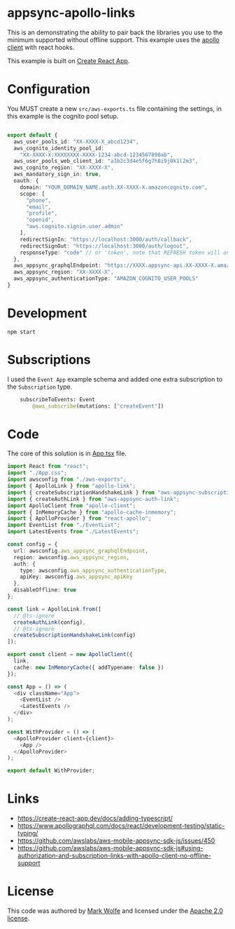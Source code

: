 # appsync-apollo-links

This is an demonstrating the ability to pair back the libraries you use to the minimum supported without offline support. This example uses the [apollo client](https://www.apollographql.com/) with react hooks.

This example is built on [Create React App](https://create-react-app.dev).

# Configuration

You MUST create a new `src/aws-exports.ts` file containing the settings, in this example is the cognito pool setup.

```ts

export default {
  aws_user_pools_id: "XX-XXXX-X_abcd1234",
  aws_cognito_identity_pool_id:
    "XX-XXXX-X:XXXXXXXX-XXXX-1234-abcd-1234567890ab",
  aws_user_pools_web_client_id: "a1b2c3d4e5f6g7h8i9j0k1l2m3",
  aws_cognito_region: "XX-XXXX-X",
  aws_mandatory_sign_in: true,
  oauth: {
    domain: "YOUR_DOMAIN_NAME.auth.XX-XXXX-X.amazoncognito.com",
    scope: [
      "phone",
      "email",
      "profile",
      "openid",
      "aws.cognito.signin.user.admin"
    ],
    redirectSignIn: "https://localhost:3000/auth/callback",
    redirectSignOut: "https://localhost:3000/auth/logout",
    responseType: "code" // or 'token', note that REFRESH token will only be generated when the responseType is code
  },
  aws_appsync_graphqlEndpoint: "https://XXXX.appsync-api.XX-XXXX-X.amazonaws.com/graphql",
  aws_appsync_region: "XX-XXXX-X",
  aws_appsync_authenticationType: "AMAZON_COGNITO_USER_POOLS"
}
```

# Development

```
npm start
```

# Subscriptions

I used the `Event App` example schema and added one extra subscription to the `Subscription` type.

```graphql
	subscribeToEvents: Event
		@aws_subscribe(mutations: ["createEvent"])
```

# Code

The core of this solution is in [App.tsx](src/App.tsx) file.

```ts
import React from "react";
import "./App.css";
import awsconfig from "./aws-exports";
import { ApolloLink } from "apollo-link";
import { createSubscriptionHandshakeLink } from "aws-appsync-subscription-link";
import { createAuthLink } from "aws-appsync-auth-link";
import ApolloClient from "apollo-client";
import { InMemoryCache } from "apollo-cache-inmemory";
import { ApolloProvider } from "react-apollo";
import EventList from "./EventList";
import LatestEvents from "./LatestEvents";

const config = {
  url: awsconfig.aws_appsync_graphqlEndpoint,
  region: awsconfig.aws_appsync_region,
  auth: {
    type: awsconfig.aws_appsync_authenticationType,
    apiKey: awsconfig.aws_appsync_apiKey
  },
  disableOffline: true
};

const link = ApolloLink.from([
  // @ts-ignore
  createAuthLink(config),
  // @ts-ignore
  createSubscriptionHandshakeLink(config)
]);

export const client = new ApolloClient({
  link,
  cache: new InMemoryCache({ addTypename: false })
});

const App = () => (
  <div className="App">
    <EventList />
    <LatestEvents />
  </div>
);

const WithProvider = () => (
  <ApolloProvider client={client}>
    <App />
  </ApolloProvider>
);

export default WithProvider;
```

# Links 

* https://create-react-app.dev/docs/adding-typescript/
* https://www.apollographql.com/docs/react/development-testing/static-typing/
* https://github.com/awslabs/aws-mobile-appsync-sdk-js/issues/450
* https://github.com/awslabs/aws-mobile-appsync-sdk-js#using-authorization-and-subscription-links-with-apollo-client-no-offline-support

# License

This code was authored by [Mark Wolfe](https://github.com/wolfeidau) and licensed under the [Apache 2.0 license](http://www.apache.org/licenses/LICENSE-2.0).